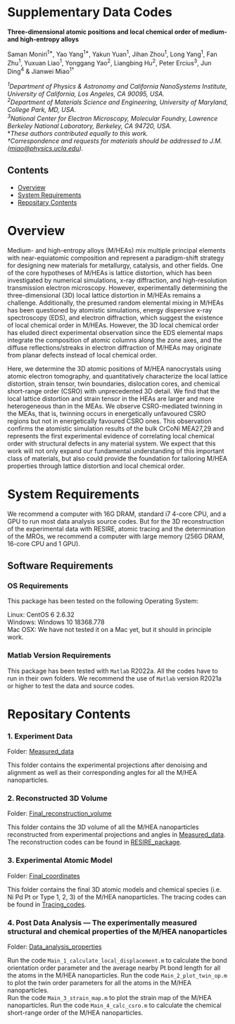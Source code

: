 # Supplementary Data Codes 

**Three-dimensional atomic positions and local chemical order of medium-and high-entropy alloys**

Saman Moniri<sup>1*</sup>, Yao Yang<sup>1*</sup>, Yakun Yuan<sup>1</sup>, Jihan Zhou<sup>1</sup>, Long Yang<sup>1</sup>, Fan Zhu<sup>1</sup>, Yuxuan Liao<sup>1</sup>, Yonggang Yao<sup>2</sup>, Liangbing Hu<sup>2</sup>, Peter Ercius<sup>3</sup>, Jun Ding<sup>4</sup> & Jianwei Miao<sup>1†</sup>    

*<sup>1</sup>Department of Physics & Astronomy and California NanoSystems Institute, University of California, Los Angeles, CA 90095, USA.*    
*<sup>2</sup>Department of Materials Science and Engineering, University of Maryland, College Park, MD, USA.*      
*<sup>3</sup>National Center for Electron Microscopy, Molecular Foundry, Lawrence Berkeley National Laboratory, Berkeley, CA 94720, USA.*   
**These authors contributed equally to this work.*     
*†Correspondence and requests for materials should be addressed to J.M. (miao@physics.ucla.edu).*  

## Contents

- [Overview](#overview)
- [System Requirements](#system-requirements)
- [Repositary Contents](#repositary-contents)

# Overview

Medium- and high-entropy alloys (M/HEAs) mix multiple principal elements with near-equiatomic composition and represent a paradigm-shift strategy for designing new materials for metallurgy, catalysis, and other fields. One of the core hypotheses of M/HEAs is lattice distortion, which has been investigated by numerical simulations, x-ray diffraction, and high-resolution transmission electron microscopy. However, experimentally determining the three-dimensional (3D) local lattice distortion in M/HEAs remains a challenge. Additionally, the presumed random elemental mixing in M/HEAs has been questioned by atomistic simulations, energy dispersive x-ray spectroscopy (EDS), and electron diffraction, which suggest the existence of local chemical order in M/HEAs. However, the 3D local chemical order has eluded direct experimental observation since the EDS elemental maps integrate the composition of atomic columns along the zone axes, and the diffuse reflections/streaks in electron diffraction of M/HEAs may originate from planar defects instead of local chemical order. 

Here, we determine the 3D atomic positions of M/HEA nanocrystals using atomic electron tomography, and quantitatively characterize the local lattice distortion, strain tensor, twin boundaries, dislocation cores, and chemical short-range order (CSRO) with unprecedented 3D detail. We find that the local lattice distortion and strain tensor in the HEAs are larger and more heterogeneous than in the MEAs. We observe CSRO-mediated twinning in the MEAs, that is, twinning occurs in energetically unfavoured CSRO regions but not in energetically favoured CSRO ones. This observation confirms the atomistic simulation results of the bulk CrCoNi MEA27,29 and represents the first experimental evidence of correlating local chemical order with structural defects in any material system. We expect that this work will not only expand our fundamental understanding of this important class of materials, but also could provide the foundation for tailoring M/HEA properties through lattice distortion and local chemical order.

# System Requirements

We recommend a computer with 16G DRAM, standard i7 4-core CPU, and a GPU to run most data analysis source codes. But for the 3D reconstruction of the experimental data with RESIRE, atomic tracing and the determination of the MROs, we recommend a computer with large memory (256G DRAM, 16-core CPU and 1 GPU).

## Software Requirements

### OS Requirements

This package has been tested on the following Operating System:

Linux: CentOS 6 2.6.32    
Windows: Windows 10 18368.778    
Mac OSX: We have not tested it on a Mac yet, but it should in principle work.     

### Matlab Version Requirements

This package has been tested with `Matlab` R2022a. All the codes have to run in their own folders. We recommend the use of `Matlab` version R2021a or higher to test the data and source codes.

# Repositary Contents

### 1. Experiment Data

Folder: [Measured_data](./1_Measured_data)

This folder contains the experimental projections after denoising and alignment as well as their corresponding angles for all the M/HEA nanoparticles.

### 2. Reconstructed 3D Volume

Folder: [Final_reconstruction_volume](./2_Final_reconstruction_volume)

This folder contains the 3D volume of all the M/HEA nanoparticles reconstructed from experimental projections and angles in [Measured_data](./1_Measured_data). 
The reconstruction codes can be found in [RESIRE_package](https://github.com/AET-MetallicGlass/Supplementary-Data-Codes/tree/master/2_RESIRE_package).

### 3. Experimental Atomic Model

Folder: [Final_coordinates](./3_Final_coordinates)

This folder contains the final 3D atomic models and chemical species (i.e. Ni Pd Pt or Type 1, 2, 3) of the M/HEA nanoparticles. 
The tracing codes can be found in [Tracing_codes](https://github.com/AET-MetallicGlass/Supplementary-Data-Codes/tree/master/4_Tracing_and_classification).

### 4. Post Data Analysis — The experimentally measured structural and chemical properties of the M/HEA nanoparticles

Folder: [Data_analysis_properties](./4_Data_analysis_properties)

Run the code `Main_1_calculate_local_displacement.m` to calculate the bond orientation order parameter and the average nearby Pt bond length for all the atoms in the M/HEA nanoparticles.
Run the code `Main_2_plot_twin_op.m` to plot the twin order parameters for all the atoms in the M/HEA nanoparticles.   
Run the code `Main_3_strain_map.m` to plot the strain map of the M/HEA nanoparticles.
Run the code `Main_4_calc_csro.m` to calculate the chemical short-range order of the M/HEA nanoparticles.

